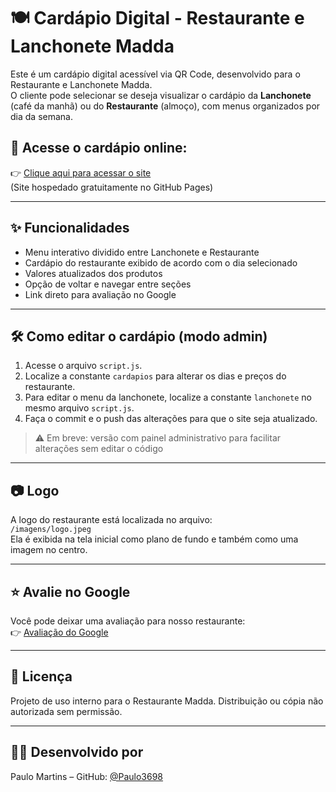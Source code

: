 # 🍽️ Cardápio Digital - Restaurante e Lanchonete Madda

Este é um cardápio digital acessível via QR Code, desenvolvido para o Restaurante e Lanchonete Madda.  
O cliente pode selecionar se deseja visualizar o cardápio da **Lanchonete** (café da manhã) ou do **Restaurante** (almoço), com menus organizados por dia da semana.

## 🔗 Acesse o cardápio online:
👉 [Clique aqui para acessar o site](https://paulo3698.github.io/cardapio-madda/)  
(Site hospedado gratuitamente no GitHub Pages)

---

## ✨ Funcionalidades
- Menu interativo dividido entre Lanchonete e Restaurante
- Cardápio do restaurante exibido de acordo com o dia selecionado
- Valores atualizados dos produtos
- Opção de voltar e navegar entre seções
- Link direto para avaliação no Google

---

## 🛠️ Como editar o cardápio (modo admin)
1. Acesse o arquivo `script.js`.
2. Localize a constante `cardapios` para alterar os dias e preços do restaurante.
3. Para editar o menu da lanchonete, localize a constante `lanchonete` no mesmo arquivo `script.js`.
4. Faça o commit e o push das alterações para que o site seja atualizado.

> ⚠️ Em breve: versão com painel administrativo para facilitar alterações sem editar o código

---

## 📷 Logo
A logo do restaurante está localizada no arquivo:  
`/imagens/logo.jpeg`  
Ela é exibida na tela inicial como plano de fundo e também como uma imagem no centro.

---

## ⭐ Avalie no Google
Você pode deixar uma avaliação para nosso restaurante:  
👉 [Avaliação do Google](https://www.google.com/search?sca_esv=c968e65ff83469d2&rlz=1C1GCEA_enBR1115BR1115&q=Ma.dda+Restaurante+lanchonete+Coment%C3%A1rios)

---

## 📄 Licença
Projeto de uso interno para o Restaurante Madda. Distribuição ou cópia não autorizada sem permissão.

---

## 👨‍💻 Desenvolvido por
Paulo Martins – GitHub: [@Paulo3698](https://github.com/Paulo3698)
